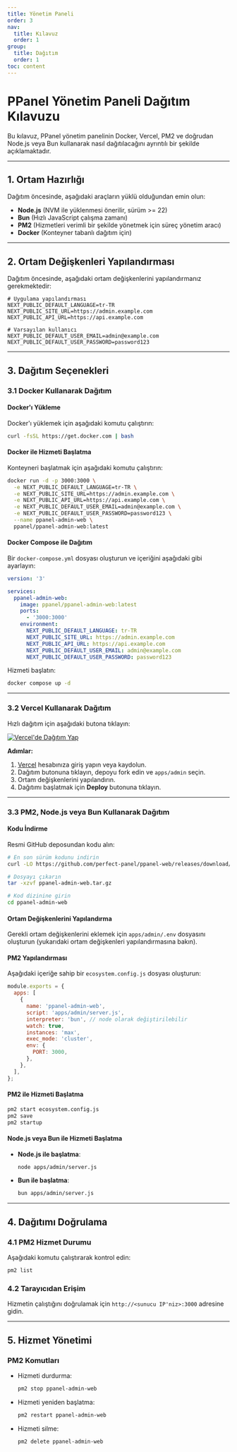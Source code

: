 ```yaml
---
title: Yönetim Paneli
order: 3
nav:
  title: Kılavuz
  order: 1
group:
  title: Dağıtım
  order: 1
toc: content
---
```


# **PPanel Yönetim Paneli Dağıtım Kılavuzu**

Bu kılavuz, PPanel yönetim panelinin Docker, Vercel, PM2 ve doğrudan Node.js veya Bun kullanarak nasıl dağıtılacağını ayrıntılı bir şekilde açıklamaktadır.

---

## **1. Ortam Hazırlığı**

Dağıtım öncesinde, aşağıdaki araçların yüklü olduğundan emin olun:

- **Node.js** (NVM ile yüklenmesi önerilir, sürüm >= 22)
- **Bun** (Hızlı JavaScript çalışma zamanı)
- **PM2** (Hizmetleri verimli bir şekilde yönetmek için süreç yönetim aracı)
- **Docker** (Konteyner tabanlı dağıtım için)

---

## **2. Ortam Değişkenleri Yapılandırması**

Dağıtım öncesinde, aşağıdaki ortam değişkenlerini yapılandırmanız gerekmektedir:

```env
# Uygulama yapılandırması
NEXT_PUBLIC_DEFAULT_LANGUAGE=tr-TR
NEXT_PUBLIC_SITE_URL=https://admin.example.com
NEXT_PUBLIC_API_URL=https://api.example.com

# Varsayılan kullanıcı
NEXT_PUBLIC_DEFAULT_USER_EMAIL=admin@example.com
NEXT_PUBLIC_DEFAULT_USER_PASSWORD=password123
```

---

## **3. Dağıtım Seçenekleri**

### **3.1 Docker Kullanarak Dağıtım**

#### Docker'ı Yükleme

Docker'ı yüklemek için aşağıdaki komutu çalıştırın:

```bash
curl -fsSL https://get.docker.com | bash
```

#### Docker ile Hizmeti Başlatma

Konteyneri başlatmak için aşağıdaki komutu çalıştırın:

```bash
docker run -d -p 3000:3000 \
  -e NEXT_PUBLIC_DEFAULT_LANGUAGE=tr-TR \
  -e NEXT_PUBLIC_SITE_URL=https://admin.example.com \
  -e NEXT_PUBLIC_API_URL=https://api.example.com \
  -e NEXT_PUBLIC_DEFAULT_USER_EMAIL=admin@example.com \
  -e NEXT_PUBLIC_DEFAULT_USER_PASSWORD=password123 \
  --name ppanel-admin-web \
  ppanel/ppanel-admin-web:latest
```

#### Docker Compose ile Dağıtım

Bir `docker-compose.yml` dosyası oluşturun ve içeriğini aşağıdaki gibi ayarlayın:

```yaml
version: '3'

services:
  ppanel-admin-web:
    image: ppanel/ppanel-admin-web:latest
    ports:
      - '3000:3000'
    environment:
      NEXT_PUBLIC_DEFAULT_LANGUAGE: tr-TR
      NEXT_PUBLIC_SITE_URL: https://admin.example.com
      NEXT_PUBLIC_API_URL: https://api.example.com
      NEXT_PUBLIC_DEFAULT_USER_EMAIL: admin@example.com
      NEXT_PUBLIC_DEFAULT_USER_PASSWORD: password123
```

Hizmeti başlatın:

```bash
docker compose up -d
```

---

### **3.2 Vercel Kullanarak Dağıtım**

Hızlı dağıtım için aşağıdaki butona tıklayın:

[![Vercel'de Dağıtım Yap](https://vercel.com/button)](https://vercel.com/new/clone?demo-description=PPanel%20saf%2C%20profesyonel%2C%20ve%20mükemmel%20açık%20kaynak%20proxy%20panel%20aracı%2C%20öğrenme%20ve%20pratik%20kullanım%20için%20ideal%20seçiminiz%20olarak%20tasarlanmıştır&demo-image=https%3A%2F%2Furlscan.io%2Fliveshot%2F%3Fwidth%3D1920%26height%3D1080%26url%3Dhttps%3A%2F%2Fadmin.ppanel.dev&demo-title=PPanel%20Yönetim%20Webi&demo-url=https%3A%2F%2Fadmin.ppanel.dev%2F&from=.&project-name=ppanel-admin-web&repository-name=ppanel-web&repository-url=https%3A%2F%2Fgithub.com%2Fperfect-panel%2Fppanel-web&root-directory=apps%2Fadmin&skippable-integrations=1)

**Adımlar:**

1. [Vercel](https://vercel.com/) hesabınıza giriş yapın veya kaydolun.
2. Dağıtım butonuna tıklayın, depoyu fork edin ve `apps/admin` seçin.
3. Ortam değişkenlerini yapılandırın.
4. Dağıtımı başlatmak için **Deploy** butonuna tıklayın.

---

### **3.3 PM2, Node.js veya Bun Kullanarak Dağıtım**

#### Kodu İndirme

Resmi GitHub deposundan kodu alın:

```bash
# En son sürüm kodunu indirin
curl -LO https://github.com/perfect-panel/ppanel-web/releases/download/v1.0.0/ppanel-admin-web.tar.gz

# Dosyayı çıkarın
tar -xzvf ppanel-admin-web.tar.gz

# Kod dizinine girin
cd ppanel-admin-web
```

#### Ortam Değişkenlerini Yapılandırma

Gerekli ortam değişkenlerini eklemek için `apps/admin/.env` dosyasını oluşturun (yukarıdaki ortam değişkenleri yapılandırmasına bakın).

#### PM2 Yapılandırması

Aşağıdaki içeriğe sahip bir `ecosystem.config.js` dosyası oluşturun:

```javascript
module.exports = {
  apps: [
    {
      name: 'ppanel-admin-web',
      script: 'apps/admin/server.js',
      interpreter: 'bun', // node olarak değiştirilebilir
      watch: true,
      instances: 'max',
      exec_mode: 'cluster',
      env: {
        PORT: 3000,
      },
    },
  ],
};
```

#### PM2 ile Hizmeti Başlatma

```bash
pm2 start ecosystem.config.js
pm2 save
pm2 startup
```

#### Node.js veya Bun ile Hizmeti Başlatma

- **Node.js ile başlatma**:
  ```bash
  node apps/admin/server.js
  ```
- **Bun ile başlatma**:
  ```bash
  bun apps/admin/server.js
  ```

---

## **4. Dağıtımı Doğrulama**

### **4.1 PM2 Hizmet Durumu**

Aşağıdaki komutu çalıştırarak kontrol edin:

```bash
pm2 list
```

### **4.2 Tarayıcıdan Erişim**

Hizmetin çalıştığını doğrulamak için `http://<sunucu IP'niz>:3000` adresine gidin.

---

## **5. Hizmet Yönetimi**

### **PM2 Komutları**

- Hizmeti durdurma:
  ```bash
  pm2 stop ppanel-admin-web
  ```
- Hizmeti yeniden başlatma:
  ```bash
  pm2 restart ppanel-admin-web
  ```
- Hizmeti silme:
  ```bash
  pm2 delete ppanel-admin-web
  ```
